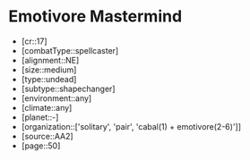 
# Emotivore Mastermind

- [cr::17]
- [combatType::spellcaster]
- [alignment::NE]
- [size::medium]
- [type::undead]
- [subtype::shapechanger]
- [environment::any]
- [climate::any]
- [planet::-]
- [organization::['solitary', 'pair', 'cabal(1) + emotivore(2-6)']]
- [source::AA2]
- [page::50]
